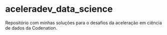 # aceleradev_data_science
Repositório com minhas soluções para o desafios da aceleração em ciência de dados da Codenation.
